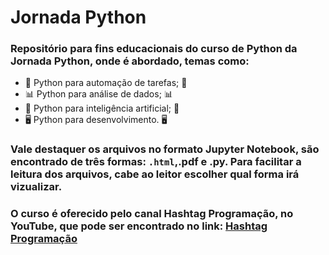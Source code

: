 # Jornada Python
### Repositório para fins educacionais do curso de Python da Jornada Python, onde é abordado, temas como:

* 📝 Python para automação de tarefas; 📝
* 📊 Python para análise de dados; 📊
* 🤖 Python para inteligência artificial; 🤖
* 🖥️ Python para desenvolvimento. 🖥️

### Vale destaquer os arquivos no formato Jupyter Notebook, são encontrado de três formas: `.html`,**.pdf** e **.py**. Para facilitar a leitura dos arquivos, cabe ao leitor escolher qual forma irá vizualizar.

### O curso é oferecido pelo canal Hashtag Programação, no YouTube, que pode ser encontrado no link: [Hashtag Programação](https://www.youtube.com/channel/UCafFexaRoRylOKdzGBU6Pgg)
